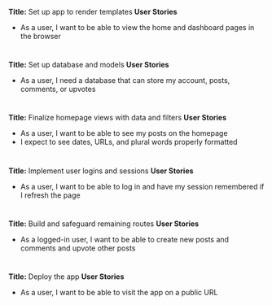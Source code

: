 **Title:** Set up app to render templates
**User Stories**
* As a user, I want to be able to view the home and dashboard pages in the browser



#
**Title:** Set up database and models
**User Stories**
* As a user, I need a database that can store my account, posts, comments, or upvotes




#
**Title:** Finalize homepage views with data and filters
**User Stories**
* As a user, I want to be able to see my posts on the homepage
* I expect to see dates, URLs, and plural words properly formatted



#
**Title:** Implement user logins and sessions
**User Stories**
* As a user, I want to be able to log in and have my session remembered if I refresh the page


#
**Title:** Build and safeguard remaining routes
**User Stories**
* As a logged-in user, I want to be able to create new posts and comments and upvote other posts


#
**Title:** Deploy the app
**User Stories**
* As a user, I want to be able to visit the app on a public URL